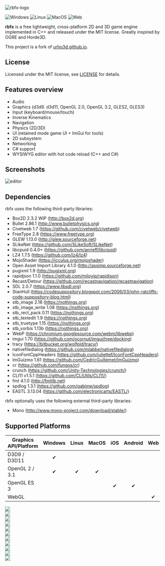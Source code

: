 ![rbfx-logo](https://user-images.githubusercontent.com/19151258/57008846-a292be00-6bfb-11e9-8303-d79e6dd36038.png)

![Windows](https://dev.azure.com/rbfx/rbfx/_apis/build/status/rokups.rbfx?branchName=master&jobName=Windows&label=Windows) ![Linux](https://dev.azure.com/rbfx/rbfx/_apis/build/status/rokups.rbfx?branchName=master&jobName=Linux&label=Linux) ![MacOS](https://dev.azure.com/rbfx/rbfx/_apis/build/status/rokups.rbfx?branchName=master&jobName=MacOS&label=MacOS) ![Web](https://dev.azure.com/rbfx/rbfx/_apis/build/status/rokups.rbfx?branchName=master&jobName=Web&label=Web)

**rbfx** is a free lightweight, cross-platform 2D and 3D game engine implemented in C++ and released under the MIT license. Greatly inspired by OGRE and Horde3D.

This project is a fork of [urho3d.github.io](http://urho3d.github.io/).

## License

Licensed under the MIT license, see [LICENSE](https://github.com/urho3d/Urho3D/blob/master/LICENSE) for details.

## Features overview

* Audio
* Graphics (d3d9. d3d11, OpenGL 2.0, OpenGL 3.2, GLES2, GLES3)
* Input (keyboard/mouse/touch)
* Inverse Kinematics
* Navigation
* Physics (2D/3D)
* UI (retained mode game UI + ImGui for tools)
* 2D subsystem
* Networking
* C# support
* WYSIWYG editor with hot code reload (C++ and C#)

## Screenshots

![editor](https://user-images.githubusercontent.com/19151258/49943614-09376980-fef1-11e8-88fe-8c26fcf30a59.jpg)

## Dependencies

rbfx uses the following third-party libraries:
- Box2D 2.3.2 WIP (http://box2d.org)
- Bullet 2.86.1 (http://www.bulletphysics.org)
- Civetweb 1.7 (https://github.com/civetweb/civetweb)
- FreeType 2.8 (https://www.freetype.org)
- GLEW 1.13.0 (http://glew.sourceforge.net)
- SLikeNet (https://github.com/SLikeSoft/SLikeNet)
- libcpuid 0.4.0+ (https://github.com/anrieff/libcpuid)
- LZ4 1.7.5 (https://github.com/lz4/lz4)
- MojoShader (https://icculus.org/mojoshader)
- Open Asset Import Library 4.1.0 (http://assimp.sourceforge.net)
- pugixml 1.9 (http://pugixml.org)
- rapidjson 1.1.0 (https://github.com/miloyip/rapidjson)
- Recast/Detour (https://github.com/recastnavigation/recastnavigation)
- SDL 2.0.7 (https://www.libsdl.org)
- StanHull (https://codesuppository.blogspot.com/2006/03/john-ratcliffs-code-suppository-blog.html)
- stb_image 2.18 (https://nothings.org)
- stb_image_write 1.08 (https://nothings.org)
- stb_rect_pack 0.11 (https://nothings.org)
- stb_textedit 1.9 (https://nothings.org)
- stb_truetype 1.15 (https://nothings.org)
- stb_vorbis 1.13b (https://nothings.org)
- WebP (https://chromium.googlesource.com/webm/libwebp)
- imgui 1.70 (https://github.com/ocornut/imgui/tree/docking)
- tracy (https://bitbucket.org/wolfpld/tracy/)
- nativefiledialog (https://github.com/mlabbe/nativefiledialog)
- IconFontCppHeaders (https://github.com/juliettef/IconFontCppHeaders)
- ImGuizmo 1.61 (https://github.com/CedricGuillemet/ImGuizmo)
- cr (https://github.com/fungos/cr)
- crunch (https://github.com/Unity-Technologies/crunch/)
- CLI11 v1.5.1 (https://github.com/CLIUtils/CLI11/)
- fmt 4.1.0 (http://fmtlib.net)
- spdlog 1.3.1 (https://github.com/gabime/spdlog)
- EASTL 3.13.04 (https://github.com/electronicarts/EASTL/)

rbfx optionally uses the following external third-party libraries:
- Mono (http://www.mono-project.com/download/stable/)

## Supported Platforms

| Graphics API/Platform | Windows | Linux | MacOS | iOS | Android | Web |
| --------------------- |:-------:|:-----:|:-----:|:---:|:-------:|:---:|
| D3D9 / D3D11          | ✔       |       |       |     |         |     |
| OpenGL 2 / 3.1        | ✔       | ✔     | ✔     |     |         |     |
| OpenGL ES 3           |         |       |       | ✔   | ✔       |     |
| WebGL                 |         |       |       |     |         | ✔   |

![](https://dev.azure.com/rbfx/rbfx/_apis/build/status/rokups.rbfx?branchName=master&jobName=Windows&configuration=Windows%20static-msvc-d3d11&label=static-msvc-d3d11)  
![](https://dev.azure.com/rbfx/rbfx/_apis/build/status/rokups.rbfx?branchName=master&jobName=Windows&configuration=Windows%20shared-msvc-d3d11&label=shared-msvc-d3d11)  
![](https://dev.azure.com/rbfx/rbfx/_apis/build/status/rokups.rbfx?branchName=master&jobName=Windows&configuration=Windows%20static-mingw-d3d9&label=static-mingw-d3d9)  
![](https://dev.azure.com/rbfx/rbfx/_apis/build/status/rokups.rbfx?branchName=master&jobName=Windows&configuration=Windows%20shared-mingw-d3d9&label=shared-mingw-d3d9)  
![](https://dev.azure.com/rbfx/rbfx/_apis/build/status/rokups.rbfx?branchName=master&jobName=Linux&configuration=Linux%20static-gcc-opengl&label=static-gcc-opengl)  
![](https://dev.azure.com/rbfx/rbfx/_apis/build/status/rokups.rbfx?branchName=master&jobName=Linux&configuration=Linux%20shared-gcc-opengl&label=shared-gcc-opengl)  
![](https://dev.azure.com/rbfx/rbfx/_apis/build/status/rokups.rbfx?branchName=master&jobName=Linux&configuration=Linux%20static-clang-opengl&label=static-clang-opengl)  
![](https://dev.azure.com/rbfx/rbfx/_apis/build/status/rokups.rbfx?branchName=master&jobName=Linux&configuration=Linux%20shared-clang-opengl&label=shared-clang-opengl)  
![](https://dev.azure.com/rbfx/rbfx/_apis/build/status/rokups.rbfx?branchName=master&jobName=MacOS&configuration=MacOS%20static-clang-opengl&label=static-clang-opengl)  
![](https://dev.azure.com/rbfx/rbfx/_apis/build/status/rokups.rbfx?branchName=master&jobName=MacOS&configuration=MacOS%20shared-clang-opengl&label=shared-clang-opengl)  
![](https://dev.azure.com/rbfx/rbfx/_apis/build/status/rokups.rbfx?branchName=master&label=Web&label=Web)
